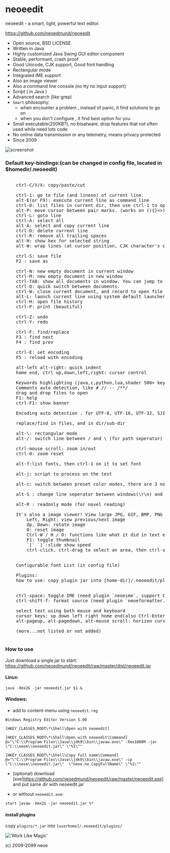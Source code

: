 neoeedit
=====================
neoeedit - a smart, light, powerful text editor.


https://github.com/neoedmund/neoeedit


- Open source, BSD LICENSE
- Written in Java
- Highly customized Java Swing GUI editor component
- Stable, performant, crash proof
- Good Unicode, CJK support, Good font handling
- Rectangular mode
- Integrated IME support
- Also an image viewer
- Also a command line console (no tty no input support)
- Script ( in Java )
- Advanced search (like grep)
- `Smart` philosophy:
  * when encounter a problem , instead of panic, it find solutions to go on
  * when you don't configure , it find best option for you
- Small executable(200KB?), no bloatware. drop features that not often used while need lots code
- No online data transmission or any telemetry, means privacy protected
- Since 2009

![screenshot](ne_screenshot2.png)


### Default key-bindings:(can be changed in config file, located in $homedir/.neoeedit)
<pre>

    <kbd>ctrl</kbd>-<kbd>C/V/X</kbd>: copy/paste/cut

    <kbd>ctrl-1</kbd>: go to file (and lineno) of current line.
    <kbd>alt-E</kbd>(or <kbd>F9</kbd>): execute current line as command line
    <kbd>ctrl-O</kbd>: list files in current dir, then use ctrl-1 to open one of them.
    <kbd>alt-P</kbd>: move cursor between pair marks. (works on (){}<>)
    <kbd>ctrl-L</kbd>: goto line
    <kbd>ctrl-A</kbd>: select all
    <kbd>alt-A</kbd>: select and copy current line
    <kbd>ctrl-D</kbd>: delete current line
    <kbd>ctrl-R</kbd>: remove all trailing spaces
    <kbd>alt-H</kbd>: show hex for selected string
    <kbd>alt-W</kbd>: wrap lines (at cursor position, CJK character's counted as two.)

    ctrl-S: save file
    F2 : save as

    ctrl-N: new empty document in current window
    ctrl-M: new empty document in new window
    ctrl-TAB: show all documents in window. You can jump to one of them by press ctrl-1 on it.
    ctrl-Q: quick switch between documents.
    ctrl-W: close current document, and record to open file history.
    alt-L: launch current line using system default launcher (for file, executable, text, or URL).
    ctrl-H: open file history
    ctrl-P: print (beautiful)

    ctrl-Z: undo
    ctrl-Y: redo

    ctrl-F: find/replace
    F3 : find next
    F4 : find prev

    ctrl-E: set encoding
    F5 : reload with encoding

    alt-left alt-right: quick indent
    home end, ctrl up,down,left,right: cursor control

    Keywords highlighting (java,c,python,lua,shader 500+ keywords)
    Comments auto detection, like # // -- /**/
    drag and drop files to open
    F1: help
    ctrl-F1: show banner

    Encoding auto detection . for UTF-8, UTF-16, UTF-32, SJIS, GBK. Good unicode support.

    replace/find in files, and in dir/sub-dir

    alt-\: rectangular mode
    alt-/: switch line between / and \ (for path seperator)

    ctrl-mouse scroll: zoom in/out
    ctrl-0: zoom reset

    alt-f:list fonts, then ctrl-1 on it to set font

    alt-j: script to process on the text

    alt-c: switch between preset color modes, there are 3 now: White, Black, Blue.
    
    alt-S : change line seperator between windows(\r\n) and unix(\n)
    
    alt-R : readonly mode (for novel reading)

    It's also a image viewer! View large JPG, GIF, BMP, PNG images easily.
        Left, Right: view previous/next image
        Up, Down: rotate image
        0: reset image
        Ctrl-W / H / O: functions like what it did in text editor mode
        F1: toggle thumbnail
        `[` `]`:slide show speed
        ctrl-click, ctrl-drag to select an area, then ctrl-s to save.


    Configurable font List (in config file)

    Plugins:
    how to use: copy plugin jar into [home-dir]/.neoeedit/plugins/
    
    
    ctrl-space: toggle IME (need plugin `neoeime`, support Chinese,Japanese,English etc.)
    ctrl-shift-f: format source (need plugin `neoeformatter.jar`, support Java, C or C liked, Lua, json)
    
    select text using both mouse and keyboard
    cursor keys: up down left right home end(also Ctrl-Enter) pageup pagedown
    alt-pageup, alt-pagedown, alt-mouse scroll: horizon cursor movement
    
    (more...not listed or not added)

</pre>


### How to use

Just download a single jar to start: https://github.com/neoedmund/neoeedit/raw/master/dist/neoeedit.jar


#### Linux:

```
java -Xmx2G -jar neoeedit.jar $1 &
```


#### Windows:

- add to content-menu using `neoeedit.reg`

```
Windows Registry Editor Version 5.00

[HKEY_CLASSES_ROOT\*\Shell\Open with neoeedit]

[HKEY_CLASSES_ROOT\*\Shell\Open with neoeedit\Command]
@="\"C:\\Program Files\\Java\\jdk9\\bin\\javaw.exe\" -Xmx1000M -jar \"C:\\neoe\\neoeedit.jar\" \"%1\""

[HKEY_CLASSES_ROOT\*\Shell\Copy full name\Command]
@="\"C:\\Program Files\\Java\\jdk9\\bin\\javaw.exe\" -cp \"C:\\neoe\\neoeedit.jar\"  \"neoe.ne.CopyFullName\" \"%1\""
```

- (optional) download [exe|https://github.com/neoedmund/neoeedit/raw/master/neoeedit.exe] and put same dir with neoeedit.jar

- or without `neoeedit.exe`:

```
start javaw -Xmx2G -jar neoeedit.jar %*
```
####  install plugins
copy `plugins/*.jar` into `[userhome]/.neoeedit/plugins/`


!['Work Like Magic'](https://github.com/neoedmund/neoeedit/raw/master/worklikemagic.png)

(c) 2009-2099 neoe

